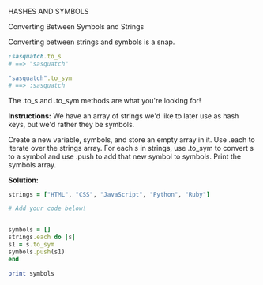 HASHES AND SYMBOLS

Converting Between Symbols and Strings

Converting between strings and symbols is a snap.
```Ruby
:sasquatch.to_s
# ==> "sasquatch"

"sasquatch".to_sym
# ==> :sasquatch
```
The .to_s and .to_sym methods are what you're looking for!

**Instructions:**
We have an array of strings we'd like to later use as hash keys, but we'd rather they be symbols.

Create a new variable, symbols, and store an empty array in it.
Use .each to iterate over the strings array.
For each s in strings, use .to_sym to convert s to a symbol and use .push to add that new symbol to symbols.
Print the symbols array.

**Solution:**
```Ruby
strings = ["HTML", "CSS", "JavaScript", "Python", "Ruby"]

# Add your code below!


symbols = []
strings.each do |s|
s1 = s.to_sym
symbols.push(s1)
end

print symbols
```

